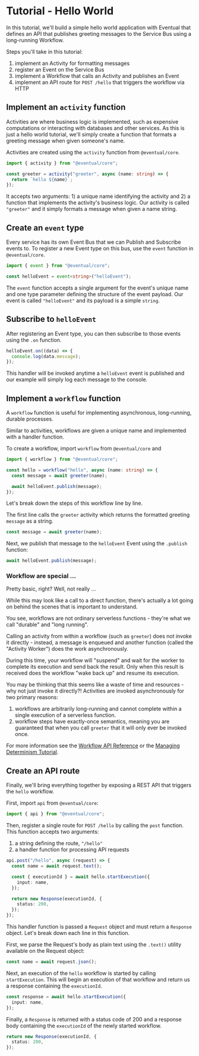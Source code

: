 # Tutorial - Hello World

In this tutorial, we'll build a simple hello world application with Eventual that defines an API that publishes greeting messages to the Service Bus using a long-running Workflow.

Steps you'll take in this tutorial:

1. implement an Activity for formatting messages
2. register an Event on the Service Bus
3. implement a Workflow that calls an Activity and publishes an Event
4. implement an API route for `POST /hello` that triggers the workflow via HTTP

## Implement an `activity` function

Activities are where business logic is implemented, such as expensive computations or interacting with databases and other services. As this is just a hello world tutorial, we'll simply create a function that formats a greeting message when given someone's name.

Activities are created using the `activity` function from `@eventual/core`.

```ts
import { activity } from "@eventual/core";

const greeter = activity("greeter", async (name: string) => {
  return `hello ${name}`;
});
```

It accepts two arguments: 1) a unique name identifying the activity and 2) a function that implements the activity's business logic. Our activity is called `"greeter"` and it simply formats a message when given a name string.

## Create an `event` type

Every service has its own Event Bus that we can Publish and Subscribe events to. To register a new Event type on this bus, use the `event` function in `@eventual/core`.

```ts
import { event } from "@eventual/core";

const helloEvent = event<string>("helloEvent");
```

The `event` function accepts a single argument for the event's unique name and one type parameter defining the structure of the event payload. Our event is called `"helloEvent"` and its payload is a simple `string`.

## Subscribe to `helloEvent`

After registering an Event type, you can then subscribe to those events using the `.on` function.

```ts
helloEvent.on((data) => {
  console.log(data.message);
});
```

This handler will be invoked anytime a `helloEvent` event is published and our example will simply log each message to the console.

## Implement a `workflow` function

A `workflow` function is useful for implementing asynchronous, long-running, durable processes.

Similar to activities, workflows are given a unique name and implemented with a handler function.

To create a workflow, import `workflow` from `@eventual/core` and

```ts
import { workflow } from "@eventual/core";

const hello = workflow("hello", async (name: string) => {
  const message = await greeter(name);

  await helloEvent.publish(message);
});
```

Let's break down the steps of this workflow line by line.

The first line calls the `greeter` activity which returns the formatted greeting `message` as a string.

```ts
const message = await greeter(name);
```

Next, we publish that message to the `helloEvent` Event using the `.publish` function:

```ts
await helloEvent.publish(message);
```

### Workflow are special ...

Pretty basic, right? Well, not really ...

While this may look like a call to a direct function, there's actually a lot going on behind the scenes that is important to understand.

You see, workflows are not ordinary serverless functions - they're what we call "durable" and "long running".

Calling an activity from within a workflow (such as `greeter`) does not invoke it directly - instead, a message is enqueued and another function (called the "Activity Worker") does the work asynchronously.

During this time, your workflow will "suspend" and wait for the worker to complete its execution and send back the result. Only when this result is received does the workflow "wake back up" and resume its execution.

You may be thinking that this seems like a waste of time and resources - why not just invoke it directly?! Activities are invoked asynchronously for two primary reasons:

1. workflows are arbitrarily long-running and cannot complete within a single execution of a serverless function.
2. workflow steps have exactly-once semantics, meaning you are guaranteed that when you call `greeter` that it will only ever be invoked once.

For more information see the [Workflow API Reference](../reference/3-workflow.md) or the [Managing Determinism Tutorial](./2-managing-determinism.md).

## Create an API route

Finally, we'll bring everything together by exposing a REST API that triggers the `hello` workflow.

First, import `api` from `@eventual/core`:

```ts
import { api } from "@eventual/core";
```

Then, register a single route for `POST /hello` by calling the `post` function. This function accepts two arguments:

1. a string defining the route, `"/hello"`
2. a handler function for processing API requests

```ts
api.post("/hello", async (request) => {
  const name = await request.text();

  const { executionId } = await hello.startExecution({
    input: name,
  });

  return new Response(executionId, {
    status: 200,
  });
});
```

This handler function is passed a `Request` object and must return a `Response` object. Let's break down each line in this function.

First, we parse the Request's body as plain text using the `.text()` utility available on the Request object:

```ts
const name = await request.json();
```

Next, an execution of the `hello` workflow is started by calling `startExecution`. This will begin an execution of that workflow and return us a response containing the `executionId`.

```ts
const response = await hello.startExecution({
  input: name,
});
```

Finally, a `Response` is returned with a status code of 200 and a response body containing the `executionId` of the newly started workflow.

```ts
return new Response(executionId, {
  status: 200,
});
```
